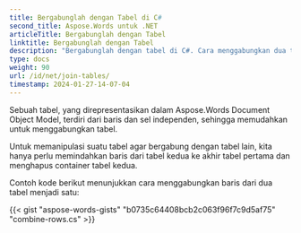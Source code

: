 ```yaml
---
title: Bergabunglah dengan Tabel di C#
second_title: Aspose.Words untuk .NET
articleTitle: Bergabunglah dengan Tabel
linktitle: Bergabunglah dengan Tabel
description: "Bergabunglah dengan tabel di C#. Cara menggabungkan dua tabel menjadi satu C#."
type: docs
weight: 90
url: /id/net/join-tables/
timestamp: 2024-01-27-14-07-04
---
```


Sebuah tabel, yang direpresentasikan dalam Aspose.Words Document Object Model, terdiri dari baris dan sel independen, sehingga memudahkan untuk menggabungkan tabel.

Untuk memanipulasi suatu tabel agar bergabung dengan tabel lain, kita hanya perlu memindahkan baris dari tabel kedua ke akhir tabel pertama dan menghapus container tabel kedua.

Contoh kode berikut menunjukkan cara menggabungkan baris dari dua tabel menjadi satu:

{{< gist "aspose-words-gists" "b0735c64408bcb2c063f96f7c9d5af75" "combine-rows.cs" >}}
